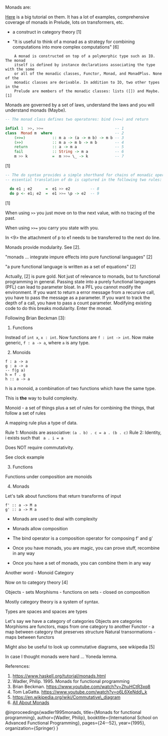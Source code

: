 Monads are:

[Here](https://wiki.haskell.org/index.php?title=All_About_Monads&oldid=54386)
is a big tutorial on them. It has a lot of examples, comprehensive coverage of
monads in Prelude, lots on transformers, etc.

 * a construct in category theory [1]


 * "It is useful to think of a monad as a strategy for combining computations into more complex computations" [6]


```
    A monad is constructed on top of a polymorphic type such as IO. The monad
    itself is defined by instance declarations associating the type with the some
    or all of the monadic classes, Functor, Monad, and MonadPlus. None of the
    monadic classes are derivable. In addition to IO, two other types in the
    Prelude are members of the monadic classes: lists ([]) and Maybe. [1]
```

Monads are governed by a set of laws, understand the laws and you will understand monads (Maybe).

``` haskell
-- The monad class defines two operatores: bind (>>=) and return

infixl 1  >>, >>=                                -- 1
class  Monad m  where                            -- 2
    (>>=)            :: m a -> (a -> m b) -> m b -- 3
    (>>)             :: m a -> m b -> m b        -- 4
    return           :: a -> m a                 -- 5
    fail             :: String -> m a            -- 6
    m >> k           =  m >>= \_ -> k            -- 7
```
[1]


``` haskell
-- The do syntax provides a simple shorthand for chains of monadic operations. The
-- essential translation of do is captured in the following two rules:

  do e1 ; e2      =  e1 >> e2         -- 8
  do p <- e1; e2  =  e1 >>= \p -> e2  -- 9
```
[1]

When using `>>` you just move on to thw next value, with no tracing of the past.

When using `>>=` you carry you state with you.

In <9> the attachment of p to e1 needs to be transferred to the next do line.

Monads provide modularity. See [2].

"monads ... integrate impure effects into pure functional languages" [2]

"a pure functional language is written as a set of equations" [2]

Actually, [2] is pure gold. Not just of relevance to monads, but to
functional programming in general. Passing state into a purely functional
languages (PFL) can lead to parameter bloat. In a PFL you cannot modify
the environment. If you want to return a error message from a recursive
call, you have to pass the message as a parameter. If you want to track
the depth of a call, you have to pass a count parameter. Modifying
existing code to do this breaks modularity. Enter the monad.

Following Brian Beckman [3]:

1. Functions

Instead of `int x`, `x : int`. Now functions are `f : int -> int`. Now make
generic, `f : a -> a`, where `a` is any type.

2. Monoids

```
f : a -> a
g : a -> a
-- f(g a)
h = f . g
h :: a -> a
```

h is a monoid, a combination of two functions which have the same type.

This is **the** way to build complexity.

Monoid - a set of things plus a set of rules for combining the things, that follow a set of rules

A mapping rule plus a type of data.

Rule 1: Monoids are associative: `(a . b) . c = a . (b . c)`
Rule 2: Identity, i exists such that ` a . i = a`

Does NOT require commutativity.

See clock example

3. Functions

Functions under composition are monoids

4. Monads

Let's talk about functions that return transforms of input

```
f' :: a -> M a
g' :: a -> M a
```

 * Monads are used to deal with complexity

 * Monads allow composition

 * The bind operator is a composition operator for composing f' and g'

 * Once you have monads, you are magic, you can prove stuff, recombine in any way

 * Once you have a set of monads, you can combine them in any way

Another word - Monoid Category

Now on to category theory [4]

Objects - sets
Morphisms - functions on sets - closed on composition

Mostly category theory is a system of syntax.

Types are spaces and spaces are types

Let's say we have a category of categories
Objects are categories
Morphisms are functors, maps from one category to another
Functor - a map between category that preserves structure
Natural transormations - maps between functors

Might also be useful to look up commutative diagrams, see wikipedia [5]

In case I thought monads were hard ... Yoneda lemma.

References:

 1. https://www.haskell.org/tutorial/monads.html
 2. Wadler, Philip. 1995. Monads for functional programming
 3. Brian Beckman. https://www.youtube.com/watch?v=ZhuHCtR3xq8
 4. Tom LaGatta. https://www.youtube.com/watch?v=o6L6XeNdd\_k
 5. https://en.wikipedia.org/wiki/Commutative\_diagram
 6. [All About Monads](https://wiki.haskell.org/index.php?title=All_About_Monads&oldid=54386)

@inproceedings{wadler1995monads,
  title={Monads for functional programming},
  author={Wadler, Philip},
  booktitle={International School on Advanced Functional Programming},
  pages={24--52},
  year={1995},
  organization={Springer}
}
